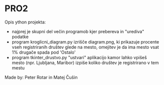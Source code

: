 # PRO2
Opis ython projekta:
- najprej je skupni del večin programob kjer prebereva in "urediva" podatke
- program kroglicni_diagram.py izrišče diagram.png, ki prikazuje procente vseh registriranih društev glede na mesto, omejitev je da ima mesto vsat 1% drugače spada pod 'Ostalo'
- program tkinter_drustvo.py "ustvari" aplikacijo kamor lahko vpišeš mesto (npr. Ljubljana, Maribor) izpiše koliko društev je registrirano v tem mestu

Made by: Peter Rotar in Matej Čušin
